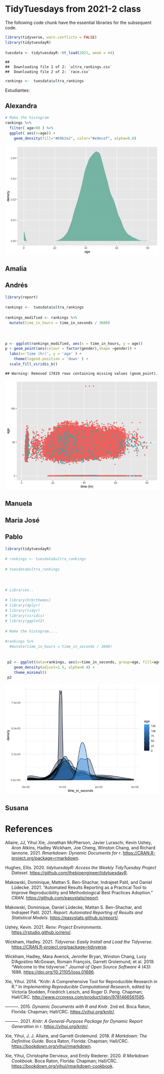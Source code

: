 TidyTuesdays from 2021-2 class
================

The following code chunk have the essential libraries for the subsequent
code.

``` r
library(tidyverse, warn.conflicts = FALSE)
library(tidytuesdayR)

tuesdata <- tidytuesdayR::tt_load(2021, week = 44)
```

    ## 
    ##  Downloading file 1 of 2: `ultra_rankings.csv`
    ##  Downloading file 2 of 2: `race.csv`

``` r
rankings <-  tuesdata$ultra_rankings
```

Estudiantes:

## Alexandra

``` r
# Make the histogram
rankings %>%
  filter( age<90 ) %>%
  ggplot( aes(x=age)) +
    geom_density(fill="#69b3a2", color="#e9ecef", alpha=0.8)
```

![](README_files/figure-gfm/Alexandra-1.png)<!-- -->

## Amalia

## Andrés

``` r
library(report)

rankings <-  tuesdata$ultra_rankings

rankings_modified <- rankings %>%
  mutate(time_in_hours = time_in_seconds / 3600)

  

p <- ggplot(rankings_modified, aes(x = time_in_hours, y = age))  
p + geom_point(aes(colour = factor(gender),shape =gender)) +
  labs(x='time (hr)', y = 'age' ) +
    theme(legend.position = 'down' ) +
  scale_fill_viridis_b()
```

    ## Warning: Removed 17819 rows containing missing values (geom_point).

![](README_files/figure-gfm/Andres-1.png)<!-- -->

## Manuela

## Maria José

## Pablo

``` r
library(tidytuesdayR)

# rankings <- tuesdata$ultra_rankings

# tuesdata$ultra_rankings

  

# Libraries..

# library(hrbrthemes)
# library(dplyr)
# library(tidyr)
# library(viridis)
# library(ggplot2)

# Make the histogram....

#rankings %>%
  #mutate(time_in_hours = time_in_seconds / 3600)


 p2 <- ggplot(data=rankings, aes(x=time_in_seconds, group=age, fill=age)) +
    geom_density(adjust=1.5, alpha=0.4) +
    theme_minimal()
 p2
```

![](README_files/figure-gfm/Pablo-1.png)<!-- -->

## Susana

# References

<div id="refs" class="references csl-bib-body hanging-indent">

<div id="ref-R-rmarkdown" class="csl-entry">

Allaire, JJ, Yihui Xie, Jonathan McPherson, Javier Luraschi, Kevin
Ushey, Aron Atkins, Hadley Wickham, Joe Cheng, Winston Chang, and
Richard Iannone. 2021. *Rmarkdown: Dynamic Documents for r*.
<https://CRAN.R-project.org/package=rmarkdown>.

</div>

<div id="ref-R-tidytuesdayR" class="csl-entry">

Hughes, Ellis. 2020. *tidytuesdayR: Access the Weekly TidyTuesday
Project Dataset*. <https://github.com/thebioengineer/tidytuesdayR>.

</div>

<div id="ref-report2021" class="csl-entry">

Makowski, Dominique, Mattan S. Ben-Shachar, Indrajeet Patil, and Daniel
Lüdecke. 2021. “Automated Results Reporting as a Practical Tool to
Improve Reproducibility and Methodological Best Practices Adoption.”
*CRAN*. <https://github.com/easystats/report>.

</div>

<div id="ref-R-report" class="csl-entry">

Makowski, Dominique, Daniel Lüdecke, Mattan S. Ben-Shachar, and
Indrajeet Patil. 2021. *Report: Automated Reporting of Results and
Statistical Models*. <https://easystats.github.io/report/>.

</div>

<div id="ref-R-renv" class="csl-entry">

Ushey, Kevin. 2021. *Renv: Project Environments*.
<https://rstudio.github.io/renv/>.

</div>

<div id="ref-R-tidyverse" class="csl-entry">

Wickham, Hadley. 2021. *Tidyverse: Easily Install and Load the
Tidyverse*. <https://CRAN.R-project.org/package=tidyverse>.

</div>

<div id="ref-tidyverse2019" class="csl-entry">

Wickham, Hadley, Mara Averick, Jennifer Bryan, Winston Chang, Lucy
D’Agostino McGowan, Romain François, Garrett Grolemund, et al. 2019.
“Welcome to the <span class="nocase">tidyverse</span>.” *Journal of Open
Source Software* 4 (43): 1686. <https://doi.org/10.21105/joss.01686>.

</div>

<div id="ref-knitr2014" class="csl-entry">

Xie, Yihui. 2014. “Knitr: A Comprehensive Tool for Reproducible Research
in R.” In *Implementing Reproducible Computational Research*, edited by
Victoria Stodden, Friedrich Leisch, and Roger D. Peng. Chapman;
Hall/CRC. <http://www.crcpress.com/product/isbn/9781466561595>.

</div>

<div id="ref-knitr2015" class="csl-entry">

———. 2015. *Dynamic Documents with R and Knitr*. 2nd ed. Boca Raton,
Florida: Chapman; Hall/CRC. <https://yihui.org/knitr/>.

</div>

<div id="ref-R-knitr" class="csl-entry">

———. 2021. *Knitr: A General-Purpose Package for Dynamic Report
Generation in r*. <https://yihui.org/knitr/>.

</div>

<div id="ref-rmarkdown2018" class="csl-entry">

Xie, Yihui, J. J. Allaire, and Garrett Grolemund. 2018. *R Markdown: The
Definitive Guide*. Boca Raton, Florida: Chapman; Hall/CRC.
<https://bookdown.org/yihui/rmarkdown>.

</div>

<div id="ref-rmarkdown2020" class="csl-entry">

Xie, Yihui, Christophe Dervieux, and Emily Riederer. 2020. *R Markdown
Cookbook*. Boca Raton, Florida: Chapman; Hall/CRC.
<https://bookdown.org/yihui/rmarkdown-cookbook>.

</div>

</div>
